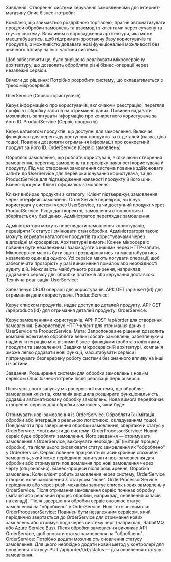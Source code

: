 Завдання: Створення системи керування замовленнями для інтернет-магазину
Опис бізнес-потреби:

Компанія, що займається роздрібною торгівлею, прагне автоматизувати процеси обробки замовлень та взаємодії з клієнтами через сучасну та гнучку систему. Важливим є впровадження архітектури, яка може масштабуватись, щоб підтримати зростаючу базу користувачів та продуктів, з можливістю додавати нові функціональні можливості без значного впливу на інші частини системи.

Щоб забезпечити це, було вирішено реалізувати мікросервісну архітектуру, що дозволить обробляти різні бізнес-операції через незалежні сервіси.

Вимоги до рішення:
Потрібно розробити систему, що складатиметься з трьох мікросервісів:

UserService (Сервіс користувачів)

Керує інформацією про користувачів, включаючи реєстрацію, перегляд профілів і обробку запитів на отримання даних.
Повинен надавати можливість запитувати інформацію про конкретного користувача за його ID.
ProductService (Сервіс продуктів)

Керує каталогом продуктів, що доступні для замовлення. Включає функціонал для перегляду доступних продуктів та їх деталей (назва, ціна тощо).
Повинен дозволяти отримання інформації про конкретний продукт за його ID.
OrderService (Сервіс замовлень)

Обробляє замовлення, що роблять користувачі, включаючи створення замовлення, перегляд замовлень та перевірку наявності користувача й продукту.
Під час створення замовлення система повинна здійснювати запити до UserService для перевірки існування користувача, та до ProductService для підтвердження наявності продукту й його ціни.
Бізнес-процеси:
Клієнт оформлює замовлення:

Клієнт вибирає продукти з каталогу.
Клієнт підтверджує замовлення через інтерфейс замовлень.
OrderService перевіряє, чи існує користувач у системі через UserService, та чи доступний продукт через ProductService.
Якщо дані коректні, замовлення створюється і зберігається у базі даних.
Адміністратор переглядає замовлення:

Адміністратори можуть переглядати замовлення користувачів, перевіряти їх статус і змінювати стан обробки.
Адміністратори також можуть керувати каталогом продуктів та користувачами через відповідні мікросервіси.
Архітектурні вимоги:
Кожен мікросервіс повинен бути незалежним і взаємодіяти з іншими через HTTP-запити.
Мікросервіси мають бути здатні розширюватись та масштабуватись незалежно один від одного.
Усі сервіси мають логувати операції, щоб забезпечити прозорість у разі виникнення помилок або необхідності аудиту дій.
Можливість майбутнього розширення, наприклад, додавання сервісу для обробки платежів або керування доставкою.
Технічна реалізація:
UserService:

Забезпечує CRUD операції для користувачів.
API: GET /api/user/{id} для отримання даних користувача.
ProductService:

Керує списком продуктів, надає доступ до деталей продукту.
API: GET /api/product/{id} для отримання деталей продукту.
OrderService:

Керує замовленнями користувачів.
API: POST /api/order для створення замовлення.
Використовує HTTP-клієнт для отримання даних з UserService та ProductService.
Мета:
Запропоноване рішення дозволить компанії ефективно обробляти великі обсяги замовлень, забезпечуючи надійну інтеграцію між різними бізнес-функціями (робота з клієнтами, продукти та замовлення). Завдяки мікросервісній архітектурі, компанія зможе легко додавати нові функції, масштабувати сервіси і підтримувати безперервну роботу системи без значного впливу на інші її частини.


Завдання: Розширення системи для обробки замовлень з новим сервісом
Опис бізнес-потреби після реалізації першої версії:

Після успішного запуску мікросервісної системи, що обробляє замовлення клієнтів, компанія вирішила розширити функціональність, додавши автоматизовану обробку замовлень. Нова вимога передбачає створення сервісу для обробки замовлень, який буде:

Отримувати нові замовлення із OrderService.
Обробляти їх (імітація обробки або інтеграція з реальною логістикою, складуванням тощо).
Повідомляти про завершення обробки замовлення, зберігаючи статус у OrderService.
Нові вимоги до системи:
OrderProcessorService:
Новий сервіс буде обробляти замовлення. Його завдання — отримувати замовлення з OrderService, виконувати необхідні дії (імітація процесу обробки), та після цього оновлювати статус замовлення як "оброблено" у OrderService.
Сервіс повинен працювати як асинхронний споживач замовлень, який може періодично запитувати нові замовлення для обробки або отримувати повідомлення про нові замовлення через чергу (опціонально).
Бізнес-процеси після розширення:
Обробка замовлень:
Коли клієнт робить замовлення через систему, OrderService створює нове замовлення зі статусом "нове".
OrderProcessorService періодично або через push-механізм запитує список нових замовлень у OrderService.
Після отримання замовлення сервіс починає обробку (імітація або реальний процес обробки, наприклад, оновлення запасів на складі).
Після завершення обробки сервіс оновлює статус замовлення на "оброблено" в OrderService.
Нові технічні вимоги:
OrderProcessorService:
Повинен бути незалежним сервісом, який періодично звертається до OrderService для отримання нових замовлень або отримує події через систему черг (наприклад, RabbitMQ або Azure Service Bus).
Після обробки замовлення викликає API OrderService, щоб оновити статус замовлення на "оброблено".
OrderService:
Потрібно додати можливість оновлення статусу замовлення. Для цього необхідно додати новий метод у контролері для оновлення статусу:
PUT /api/order/{id}/status — для оновлення статусу замовлення.